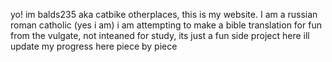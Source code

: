 yo! im balds235 aka catbike otherplaces, this is my website. I am a russian roman catholic (yes i am)
i am attempting to make a bible translation for fun from the vulgate, not inteaned for study, its just a fun side project here
ill update my progress here piece by piece
